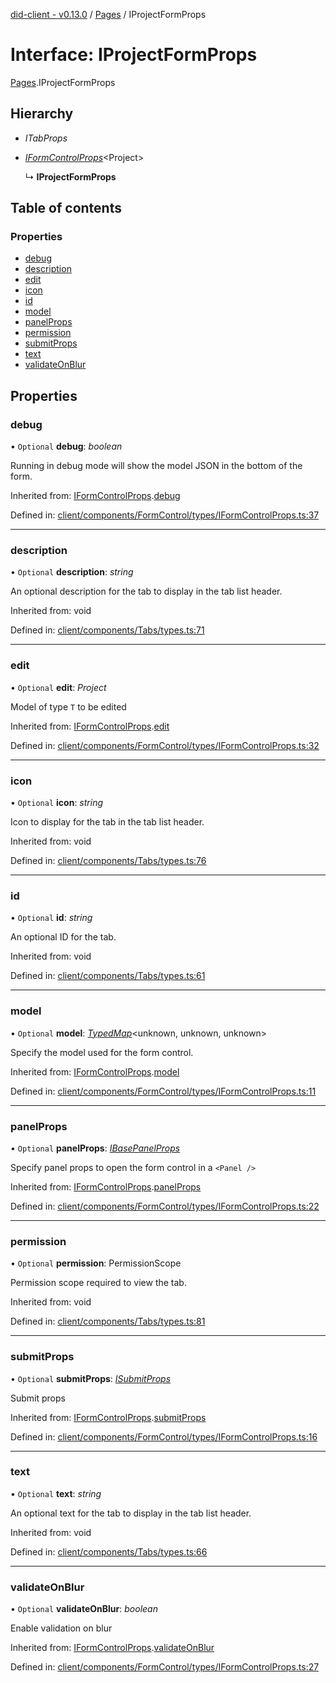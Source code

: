 [did-client - v0.13.0](../README.md) / [Pages](../modules/pages.md) / IProjectFormProps

# Interface: IProjectFormProps

[Pages](../modules/pages.md).IProjectFormProps

## Hierarchy

* *ITabProps*

* [*IFormControlProps*](components.iformcontrolprops.md)<Project\>

  ↳ **IProjectFormProps**

## Table of contents

### Properties

- [debug](pages.iprojectformprops.md#debug)
- [description](pages.iprojectformprops.md#description)
- [edit](pages.iprojectformprops.md#edit)
- [icon](pages.iprojectformprops.md#icon)
- [id](pages.iprojectformprops.md#id)
- [model](pages.iprojectformprops.md#model)
- [panelProps](pages.iprojectformprops.md#panelprops)
- [permission](pages.iprojectformprops.md#permission)
- [submitProps](pages.iprojectformprops.md#submitprops)
- [text](pages.iprojectformprops.md#text)
- [validateOnBlur](pages.iprojectformprops.md#validateonblur)

## Properties

### debug

• `Optional` **debug**: *boolean*

Running in debug mode will show the model JSON in the bottom of the form.

Inherited from: [IFormControlProps](components.iformcontrolprops.md).[debug](components.iformcontrolprops.md#debug)

Defined in: [client/components/FormControl/types/IFormControlProps.ts:37](https://github.com/Puzzlepart/did/blob/dev/client/components/FormControl/types/IFormControlProps.ts#L37)

___

### description

• `Optional` **description**: *string*

An optional description for the tab to display in the tab list header.

Inherited from: void

Defined in: [client/components/Tabs/types.ts:71](https://github.com/Puzzlepart/did/blob/dev/client/components/Tabs/types.ts#L71)

___

### edit

• `Optional` **edit**: *Project*

Model of type `T` to be edited

Inherited from: [IFormControlProps](components.iformcontrolprops.md).[edit](components.iformcontrolprops.md#edit)

Defined in: [client/components/FormControl/types/IFormControlProps.ts:32](https://github.com/Puzzlepart/did/blob/dev/client/components/FormControl/types/IFormControlProps.ts#L32)

___

### icon

• `Optional` **icon**: *string*

Icon to display for the tab in the tab list header.

Inherited from: void

Defined in: [client/components/Tabs/types.ts:76](https://github.com/Puzzlepart/did/blob/dev/client/components/Tabs/types.ts#L76)

___

### id

• `Optional` **id**: *string*

An optional ID for the tab.

Inherited from: void

Defined in: [client/components/Tabs/types.ts:61](https://github.com/Puzzlepart/did/blob/dev/client/components/Tabs/types.ts#L61)

___

### model

• `Optional` **model**: [*TypedMap*](hooks.typedmap.md)<unknown, unknown, unknown\>

Specify the model used for the form control.

Inherited from: [IFormControlProps](components.iformcontrolprops.md).[model](components.iformcontrolprops.md#model)

Defined in: [client/components/FormControl/types/IFormControlProps.ts:11](https://github.com/Puzzlepart/did/blob/dev/client/components/FormControl/types/IFormControlProps.ts#L11)

___

### panelProps

• `Optional` **panelProps**: [*IBasePanelProps*](components.ibasepanelprops.md)

Specify panel props to open the form control in
a `<Panel />`

Inherited from: [IFormControlProps](components.iformcontrolprops.md).[panelProps](components.iformcontrolprops.md#panelprops)

Defined in: [client/components/FormControl/types/IFormControlProps.ts:22](https://github.com/Puzzlepart/did/blob/dev/client/components/FormControl/types/IFormControlProps.ts#L22)

___

### permission

• `Optional` **permission**: PermissionScope

Permission scope required to view the tab.

Inherited from: void

Defined in: [client/components/Tabs/types.ts:81](https://github.com/Puzzlepart/did/blob/dev/client/components/Tabs/types.ts#L81)

___

### submitProps

• `Optional` **submitProps**: [*ISubmitProps*](components.isubmitprops.md)

Submit  props

Inherited from: [IFormControlProps](components.iformcontrolprops.md).[submitProps](components.iformcontrolprops.md#submitprops)

Defined in: [client/components/FormControl/types/IFormControlProps.ts:16](https://github.com/Puzzlepart/did/blob/dev/client/components/FormControl/types/IFormControlProps.ts#L16)

___

### text

• `Optional` **text**: *string*

An optional text for the tab to display in the tab list header.

Inherited from: void

Defined in: [client/components/Tabs/types.ts:66](https://github.com/Puzzlepart/did/blob/dev/client/components/Tabs/types.ts#L66)

___

### validateOnBlur

• `Optional` **validateOnBlur**: *boolean*

Enable validation on blur

Inherited from: [IFormControlProps](components.iformcontrolprops.md).[validateOnBlur](components.iformcontrolprops.md#validateonblur)

Defined in: [client/components/FormControl/types/IFormControlProps.ts:27](https://github.com/Puzzlepart/did/blob/dev/client/components/FormControl/types/IFormControlProps.ts#L27)
